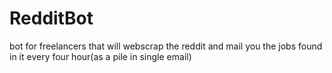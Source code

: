 # RedditBot
bot for freelancers that will webscrap the reddit and mail you the jobs found in it every four hour(as a pile in single email)
